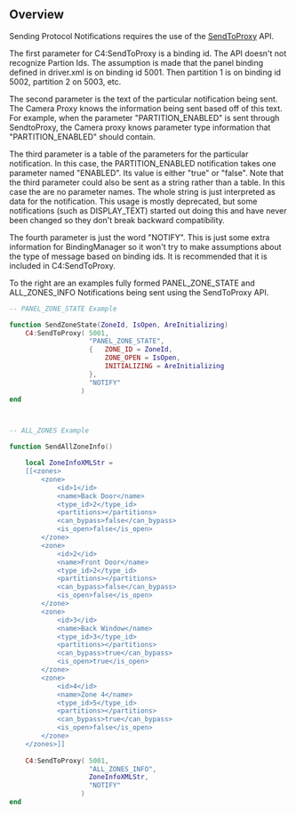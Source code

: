 ## Overview

Sending Protocol Notifications requires the use of the [SendToProxy][1] API. 

The first parameter for C4:SendToProxy is a binding id.  The API doesn't not recognize Partion Ids. The assumption is made that the panel binding defined in driver.xml is on binding id 5001. Then partition 1 is on binding id 5002, partition 2 on 5003, etc.

The second parameter is the text of the particular notification being sent. The Camera Proxy knows the information being sent based off of this text. For example, when the parameter "PARTITION\_ENABLED" is sent through SendtoProxy, the Camera proxy knows parameter type information that "PARTITION\_ENABLED" should contain.

The third parameter is a table of the parameters for the particular notification.  In this case, the PARTITION\_ENABLED notification takes one parameter named "ENABLED".  Its value is either "true" or "false". Note that the third parameter could also be sent as a string rather than a table.  In this case the are no parameter names.  The whole string is just interpreted as data for the notification.  This usage is mostly deprecated, but some notifications (such as DISPLAY\_TEXT) started out doing this and have never been changed so they don't break backward compatibility.

The fourth parameter is just the word "NOTIFY". This is just some extra information for BindingManager so it won't try to make assumptions about the type of message based on binding ids. It is recommended that it is included in C4:SendToProxy.

To the right are an examples fully formed PANEL_ZONE_STATE and ALL_ZONES_INFO Notifications being sent using the SendToProxy API.

```lua
-- PANEL_ZONE_STATE Example

function SendZoneState(ZoneId, IsOpen, AreInitializing)
	C4:SendToProxy(	5001, 
					"PANEL_ZONE_STATE", 
					{	ZONE_ID = ZoneId, 
						ZONE_OPEN = IsOpen, 
						INITIALIZING = AreInitializing 
					}, 
					"NOTIFY"
				  )
end



-- ALL_ZONES Example

function SendAllZoneInfo()

	local ZoneInfoXMLStr = 
	[[<zones>
		<zone>
			<id>1</id>
			<name>Back Door</name>
			<type_id>2</type_id>
			<partitions></partitions>
			<can_bypass>false</can_bypass>
			<is_open>false</is_open>
		</zone>
		<zone>
			<id>2</id>
			<name>Front Door</name>
			<type_id>2</type_id>
			<partitions></partitions>
			<can_bypass>false</can_bypass>
			<is_open>false</is_open>
		</zone>
		<zone>
			<id>3</id>
			<name>Back Window</name>
			<type_id>3</type_id>
			<partitions></partitions>
			<can_bypass>true</can_bypass>
			<is_open>true</is_open>
		</zone>
		<zone>
			<id>4</id>
			<name>Zone 4</name>
			<type_id>5</type_id>
			<partitions></partitions>
			<can_bypass>true</can_bypass>
			<is_open>false</is_open>
		</zone>
	</zones>]]
	
	C4:SendToProxy(	5001, 
					"ALL_ZONES_INFO", 
					ZoneInfoXMLStr,
					"NOTIFY"
				  )
end
```

[1]:	https://control4.github.io/docs-driverworks-api/#sendtoproxy